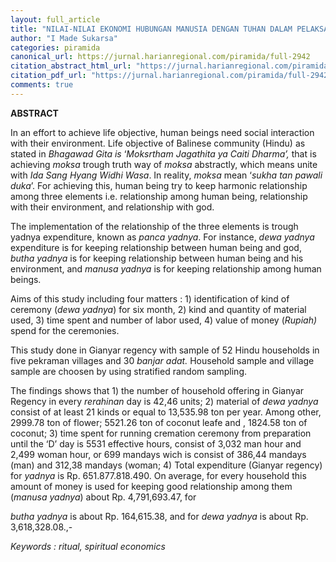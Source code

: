 ```yaml
---
layout: full_article
title: "NILAI-NILAI EKONOMI HUBUNGAN MANUSIA DENGAN TUHAN DALAM PELAKSANAAN TRIHITAKARANA DI DESA PAKRAMAN KABUPATEN GIANYAR"
author: "I Made Sukarsa"
categories: piramida
canonical_url: https://jurnal.harianregional.com/piramida/full-2942 
citation_abstract_html_url: "https://jurnal.harianregional.com/piramida/id-2942"
citation_pdf_url: "https://jurnal.harianregional.com/piramida/full-2942"  
comments: true
---
```


<p><span class="font1" style="font-weight:bold;">ABSTRACT</span></p>
<p><span class="font0">In an effort to achieve life objective, human beings need social interaction with their environment. Life objective of Balinese community (Hindu) as stated in </span><span class="font0" style="font-style:italic;">Bhagawad Gita is </span><span class="font0">‘</span><span class="font0" style="font-style:italic;">Moksrtham Jagathita ya Caiti Dharma’,</span><span class="font0"> that is achieving </span><span class="font0" style="font-style:italic;">moksa</span><span class="font0"> trough truth way of </span><span class="font0" style="font-style:italic;">moksa </span><span class="font0">abstractly, which means unite with </span><span class="font0" style="font-style:italic;">Ida Sang Hyang Widhi Wasa</span><span class="font0">. In reality, </span><span class="font0" style="font-style:italic;">moksa</span><span class="font0"> mean ‘</span><span class="font0" style="font-style:italic;">sukha tan pawali duka</span><span class="font0">’. For achieving this, human being try to keep harmonic relationship among three elements i.e. relationship among human being, relationship with their environment, and relationship with god.</span></p>
<p><span class="font0">The implementation of the relationship of the three elements is trough yadnya expenditure, known as </span><span class="font0" style="font-style:italic;">panca yadnya</span><span class="font0">. For instance, </span><span class="font0" style="font-style:italic;">dewa yadnya</span><span class="font0"> expenditure is for keeping relationship between human being and god, </span><span class="font0" style="font-style:italic;">butha yadnya</span><span class="font0"> is for keeping relationship between human being and his environment, and </span><span class="font0" style="font-style:italic;">manusa yadnya</span><span class="font0"> is for keeping relationship among human beings.</span></p>
<p><span class="font0">Aims of this study including four matters : 1) identification of kind of ceremony (</span><span class="font0" style="font-style:italic;">dewa yadnya</span><span class="font0">) for six month, 2) kind and quantity of material used, 3) time spent and number of labor used, 4) value of money (</span><span class="font0" style="font-style:italic;">Rupiah)</span><span class="font0"> spend for the ceremonies.</span></p>
<p><span class="font0">This study done in Gianyar regency with sample of 52 Hindu households in five pekraman villages and 30 </span><span class="font0" style="font-style:italic;">banjar adat.</span><span class="font0"> Household sample and village sample are choosen by using stratified random sampling.</span></p>
<p><span class="font0">The findings shows that 1) the number of household offering in Gianyar Regency in every </span><span class="font0" style="font-style:italic;">rerahinan</span><span class="font0"> day is 42,46 units; 2) material of </span><span class="font0" style="font-style:italic;">dewa yadnya</span><span class="font0"> consist of at least 21 kinds or equal to 13,535.98 ton per year. Among other, 2999.78 ton of flower; 5521.26 ton of coconut leafe and , 1824.58 ton of coconut; 3) time spent for running cremation ceremony from preparation until the ‘D’ day is 5531 effective hours, consist of 3,032 man hour and 2,499 woman hour, or 699 mandays wich is consist of 386,44 mandays (man) and 312,38 mandays (woman; 4) Total expenditure (Gianyar regency) for </span><span class="font0" style="font-style:italic;">yadnya</span><span class="font0"> is Rp. 651.877.818.490. On average, for every household this amount of money is used for keeping good relationship among them (</span><span class="font0" style="font-style:italic;">manusa yadnya</span><span class="font0">) about Rp. 4,791,693.47, for</span></p>
<p><span class="font0" style="font-style:italic;">butha yadnya</span><span class="font0"> is about Rp. 164,615.38, and for </span><span class="font0" style="font-style:italic;">dewa yadnya</span><span class="font0"> is about Rp. 3,618,328.08.,-</span></p>
<p><span class="font0" style="font-style:italic;">Keywords : ritual, spiritual economics</span></p>